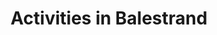---
# HUGO
menu:
  main:
    weight: 1
    name: Activities
url: /en/activities

# SEO
sitemap:
  priority: 1
  
# SEO
images: 
- src: /images/BHCKTHm-16_9-s.jpg

# CONTENT
title: Activities in Balestrand
description: Balestrand has many hidden treasures to explore. Go hiking in the high mountains, watch the fjord from above, or cruise the fjord, close to the elements. The opportunities are endless.
intro: The first tourist came to Balestrand more than a 100 years ago, drawn to majestic mountains and deep fjords. The small village has since become an attractive destination worldwide. Below we have listed some of the activities in Balestrand we think you should try.

activeties:
- title: Heit. Balestrand Sauna
  desc: Welcome to a sauna experience by the fjord in Balestrand! Enjoy the view and tranquility in our brand new sauna located right on the pier, with room for up to 9 people. Rent the entire sauna or book a drop-in session with a membership. Free bathrobe for hotel guests – and yes, bringing your own drinks is allowed (but skip the red wine).
  images:
    - src: /images/balestrandsauna.png
  button: Visit website
  homepage: https://www.heitbalestrand.com/
  source: heitbalestrand.com/
- title: Kayak Balestrand
  desc: Welcome to Kayak Balestrand. We offer a great kayaking experience in the fjord landscape around Balestrand. 
  images:
    - src: /images/balestrandkayak.png
  homepage: https://kayak-balestrand.no/
- title: Balestrand Adventure
  desc: Balestrand adventures are an experienced provider in Balestrand, in the heart of the Sognefjord region. They sell down-to-earth experiences based on the history and nature of the Sognefjord. 
  homepage: https://www.balestrandadventure.no
  images:
      - src: /images/BHCKTHm-16_9-s.jpg
        alt: fast sightseeing rib guide
  button: Go to website
  source: balestrandadventure.no
- title: Balestrand Fjord Angling
  desc: Experience more than just fishing. Stunning vistas around every corner, as far as eye can see. Culture. Educational. High mountains, Running water & Clean Air...
  homepage: https://www.balestrandfjordangling.com
  images:
      - src: /images/B67I4877-min.jpg
        alt: fishing angling balestrand fjord deep fish guide
  button: Go to website
  source: balestrandfjordangling.com
- title: The view
  desc: From Balestrand and 40 minutes drive you will find the spectacular viewpoint on Gaularfjellet.
  homepage: https://goo.gl/maps/8Hxim3bHPJMgEdqBA
  images:
      - src: /images/utsikten.jpeg
        alt: gaularfjellet view balestrand
  button: Get directions
  source: nasjonaleturistveger.no
- title: Balestrand lagoon
  desc: A short walk from our apartments you will find Balestrand swimming lagoon. The swimming lagoon is a family-friendly area where children and adults can swim and relax.
  homepage: https://goo.gl/maps/j4QFtcGzUHAtWaVe6
  images:
      - src: /images/badelagunen.png
        alt: balestrand lagoon swimming
  button: Get directions
- title: Balestrand Cider House
  desc: Balestrand cider house is located in Balestrand, a small walk from the pier and Kviknes Hotel. Balholm is their brand for fruit and berry drinks - cooked with a large portion of passion! In the summer, you can join in the tasting of cider and learn how to distill or cook sparkling cider in the traditional way. You can shop in the farm shop or have a meal in the restaurant.
  homepage: https://www.ciderhuset.no
  images:
      - src: /images/ciderhuset.jpg
        alt: ciderhuset ciderhouse local food tasting traditional
  button: Go to website
  source: ciderhuset.no
- title: Hiking
  desc: Balestrand has wonderful hiking trails for those who either want a longer hike to Raudmelen, or fantastic Keipen, or for those who want a short trip to Orrabenken. We have provided a map below containing hiking trails in the area.
  homepage: static/balestrand_hiking_map.pdf
  images:
      - src: /images/balestrand_hiking.jpg
        alt: balestrand hiking mountains trails view amazing fjord
  button: Download hiking maps
  source: sognefjord.no

- title: Car Rental in Balestrand
  images:
      - src: /images/leigebil.png
        alt: ""

  homepage: https://leigebil.no
---